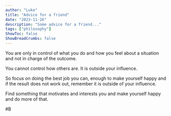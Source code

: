 ```yaml
---
author: "Luke"
title: "Advice for a friend"
date: "2023-11-26"
description: "Some advice for a friend..."
tags: ["philosophy"]
ShowToc: false
ShowBreadCrumbs: false
---
```


You are only in control of what you do and how you feel about a situation and not in charge of the outcome.

You cannot control how others are. It is outside your influence.

So focus on doing the best job you can, enough to make yourself happy and if the result does not work out, remember it is outside of your influence.

Find something that motivates and interests you and make yourself happy and do more of that.

#B